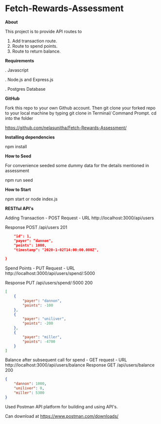 
# Fetch-Rewards-Assessment

**About**

This project is to provide API routes to 
1) Add transaction route.
2) Route to spend points.
3) Route to return balance.  



**Requirements**

. Javascript

. Node.js and Express.js

. Postgres Database

**GitHub** 

Fork this repo to your own Github account. Then git clone your forked repo to your local machine by typing git clone in Terminal/ Command Prompt. cd into the folder

https://github.com/nelasunitha/Fetch-Rewards-Assessment/

**Installing dependencies**

npm install

**How to Seed**

For convenience seeded some dummy data for the details mentioned in assessment

npm run seed

**How to Start**

npm start or node index.js

**RESTful API's**

Adding Transaction -  POST Request  - URL  http://localhost:3000/api/users 

Response POST /api/users 201 
``` json {
    "id": 1,
    "payer": “dannon",
    "points": 1000,
    "timestamp": "2020-1-02T14:00:00.000Z",
    
}
```
Spend Points -  PUT Request - URL  http://localhost:3000/api/users/spend/:5000 

Response PUT /api/users/spend/:5000 200 
``` json 
[
    {
        "payer": "dannon",
        "points": -100
    },
    {
        "payer": "uniliver",
        "points": -200
    },
    {
        "payer": "miller",
        "points": -4700
    }
]
```
Balance after subsequent call for spend - GET request -  URL  http://localhost:3000/api/users/balance 
Response GET /api/users/balance 200 

``` json 
{
    "dannon": 1000,
    "uniliver": 0,
    "miller": 5300
}
```
Used Postman API platform for building and using API's.

Can download at https://www.postman.com/downloads/
